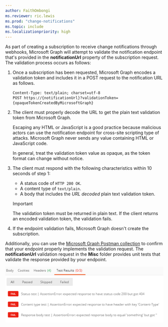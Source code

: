 ```yaml
---
author: FaithOmbongi
ms.reviewer: ric.lewis
ms.prod: "change-notifications"
ms.topic: include
ms.localizationpriority: high
---
```


<!-- markdownlint-disable MD041-->
<!-- Is the validation done during subscription renewal? -->

As part of creating a subscription to receive change notifications through webhooks, Microsoft Graph will attempt to validate the notification endpoint that's provided in the **notificationUrl** property of the subscription request. The validation process occurs as follows:

1. Once a subscription has been requested, Microsoft Graph encodes a validation token and includes it in a POST request to the notification URL as follows.

    ```http
    Content-Type: text/plain; charset=utf-8
    POST https://{notificationUrl}?validationToken={opaqueTokenCreatedByMicrosoftGraph}
    ```

1. The client must properly decode the URL to get the plain text validation token from Microsoft Graph.

   Escaping any HTML or JavaScript is a good practice because malicious actors can use the notification endpoint for cross-site scripting type of attacks. Microsoft Graph never sends any value containing HTML or JavaScript code.

   In general, treat the validation token value as opaque, as the token format can change without notice.

1. The client must respond with the following characteristics within 10 seconds of step 1:

    - A status code of `HTTP 200 OK`.
    - A content type of `text/plain`.
    - A body that includes the _URL decoded_ plain text validation token.

    > [!IMPORTANT]
    > The validation token must be returned in plain text. If the client returns an encoded validation token, the validation fails.

1. If the endpoint validation fails, Microsoft Graph doesn't create the subscription.

Additionally, you can use the [Microsoft Graph Postman collection](/graph/use-postman) to confirm that your endpoint properly implements the validation request. The **notificationUrl** validation request in the **Misc** folder provides unit tests that validate the response provided by your endpoint.

![validation response test results](../images/change-notifications/validation-request-tests-results.png)
